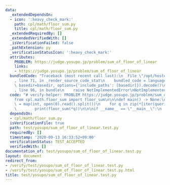 ```yaml
---
data:
  _extendedDependsOn:
  - icon: ':heavy_check_mark:'
    path: cpl/math/floor_sum.py
    title: cpl/math/floor_sum.py
  _extendedRequiredBy: []
  _extendedVerifiedWith: []
  _isVerificationFailed: false
  _pathExtension: py
  _verificationStatusIcon: ':heavy_check_mark:'
  attributes:
    PROBLEM: https://judge.yosupo.jp/problem/sum_of_floor_of_linear
    links:
    - https://judge.yosupo.jp/problem/sum_of_floor_of_linear
  bundledCode: "Traceback (most recent call last):\n  File \"/opt/hostedtoolcache/Python/3.9.2/x64/lib/python3.9/site-packages/onlinejudge_verify/documentation/build.py\"\
    , line 71, in _render_source_code_stat\n    bundled_code = language.bundle(stat.path,\
    \ basedir=basedir, options={'include_paths': [basedir]}).decode()\n  File \"/opt/hostedtoolcache/Python/3.9.2/x64/lib/python3.9/site-packages/onlinejudge_verify/languages/python.py\"\
    , line 96, in bundle\n    raise NotImplementedError\nNotImplementedError\n"
  code: "# verify-helper: PROBLEM https://judge.yosupo.jp/problem/sum_of_floor_of_linear\n\
    from cpl.math.floor_sum import floor_sum\n\n\ndef main() -> None:\n    _, *queries\
    \ = map(int, open(0).read().split())\n    for q in zip(*[iter(queries)] * 4):\n\
    \        print(floor_sum(*q))\n\n\nif __name__ == \"__main__\":\n    main()\n"
  dependsOn:
  - cpl/math/floor_sum.py
  isVerificationFile: true
  path: test/yosupo/sum_of_floor_of_linear.test.py
  requiredBy: []
  timestamp: '2020-09-13 16:33:52+09:00'
  verificationStatus: TEST_ACCEPTED
  verifiedWith: []
documentation_of: test/yosupo/sum_of_floor_of_linear.test.py
layout: document
redirect_from:
- /verify/test/yosupo/sum_of_floor_of_linear.test.py
- /verify/test/yosupo/sum_of_floor_of_linear.test.py.html
title: test/yosupo/sum_of_floor_of_linear.test.py
---
```

